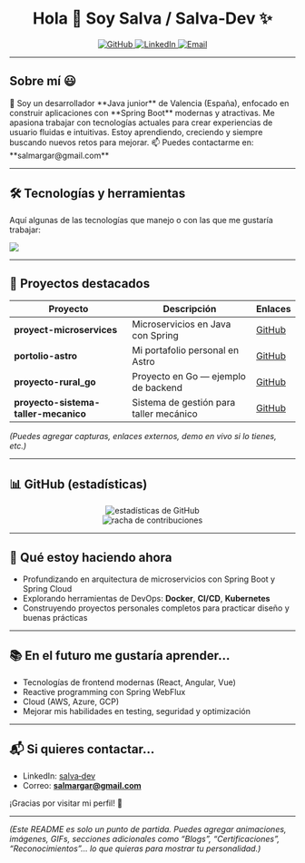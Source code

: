 <h1 align="center">Hola 👋 Soy Salva / Salva‑Dev ✨</h1>

<p align="center">
  <a href="https://github.com/samarga8" target="_blank">
    <img src="https://img.shields.io/badge/GitHub-181717?style=for-the-badge&logo=github&logoColor=white" alt="GitHub">
  </a>
  <a href="https://linkedin.com/in/salva-dev/" target="_blank">
    <img src="https://img.shields.io/badge/LinkedIn-0077B5?style=for-the-badge&logo=linkedin&logoColor=white" alt="LinkedIn">
  </a>
  <a href="mailto:salmargar@gmail.com" target="_blank">
    <img src="https://img.shields.io/badge/Email-D14836?style=for-the-badge&logo=gmail&logoColor=white" alt="Email">
  </a>
</p>

---

## Sobre mí 😃

<p align="left">
💼 Soy un desarrollador **Java junior** de Valencia (España), enfocado en construir aplicaciones con **Spring Boot** modernas y atractivas.  
Me apasiona trabajar con tecnologías actuales para crear experiencias de usuario fluidas e intuitivas.  
Estoy aprendiendo, creciendo y siempre buscando nuevos retos para mejorar.  
📫 Puedes contactarme en: **salmargar@gmail.com**
</p>

---

## 🛠️ Tecnologías y herramientas

Aquí algunas de las tecnologías que manejo o con las que me gustaría trabajar:

<p align="left">
  <a href="https://skillicons.dev">
    <img src="https://skillicons.dev/icons?i=java,spring,hibernate,postgresql,mysql,git,github,html,css,js,ts,react,nodejs,linux,docker,jenkins,postman&perline=10" />
  </a>
</p>

---

## 🚀 Proyectos destacados

| Proyecto | Descripción | Enlaces |
|---|---|---|
| **proyect-microservices** | Microservicios en Java con Spring | [GitHub](https://github.com/samarga8/proyect-microservices) |
| **portolio-astro** | Mi portafolio personal en Astro | [GitHub](https://github.com/samarga8/portolio-astro) |
| **proyecto-rural_go** | Proyecto en Go — ejemplo de backend | [GitHub](https://github.com/samarga8/proyecto-rural_go) |
| **proyecto-sistema-taller-mecanico** | Sistema de gestión para taller mecánico | [GitHub](https://github.com/samarga8/proyecto-sistema-taller-mecanico) |

*(Puedes agregar capturas, enlaces externos, demo en vivo si lo tienes, etc.)*

---

## 📊 GitHub (estadísticas)

<p align="center">
  <img src="https://github-readme-stats.vercel.app/api?username=samarga8&theme=dark&show_icons=true&count_private=true" alt="estadísticas de GitHub">
  <br>
  <img src="https://github-readme-streak-stats.herokuapp.com/?user=samarga8&theme=dark&hide_border=false" alt="racha de contribuciones">
</p>

---

## 🔭 Qué estoy haciendo ahora

- Profundizando en arquitectura de microservicios con Spring Boot y Spring Cloud  
- Explorando herramientas de DevOps: **Docker**, **CI/CD**, **Kubernetes**  
- Construyendo proyectos personales completos para practicar diseño y buenas prácticas  

---

## 📚 En el futuro me gustaría aprender…

- Tecnologías de frontend modernas (React, Angular, Vue)  
- Reactive programming con Spring WebFlux  
- Cloud (AWS, Azure, GCP)  
- Mejorar mis habilidades en testing, seguridad y optimización 

---

## 📬 Si quieres contactar…

- LinkedIn: [salva‑dev](https://linkedin.com/in/salva-dev/)  
- Correo: **salmargar@gmail.com**  

¡Gracias por visitar mi perfil! 👋

---

*(Este README es solo un punto de partida. Puedes agregar animaciones, imágenes, GIFs, secciones adicionales como “Blogs”, “Certificaciones”, “Reconocimientos”… lo que quieras para mostrar tu personalidad.)*
